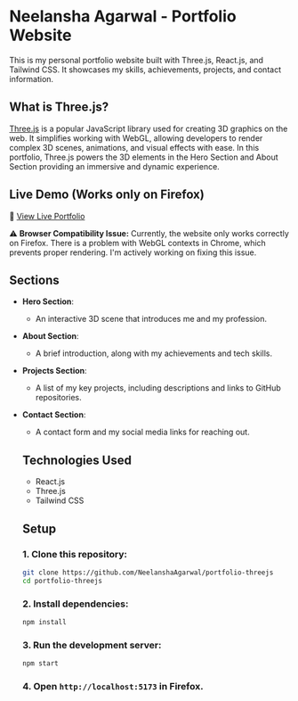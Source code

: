 # Neelansha Agarwal - Portfolio Website

This is my personal portfolio website built with Three.js, React.js, and Tailwind CSS. It showcases my skills, achievements, projects, and contact information.


## What is Three.js?

[Three.js](https://threejs.org/) is a popular JavaScript library used for creating 3D graphics on the web. It simplifies working with WebGL, allowing developers to render complex 3D scenes, animations, and visual effects with ease. In this portfolio, Three.js powers the 3D elements in the Hero Section and About Section providing an immersive and dynamic experience.

## Live Demo (Works only on Firefox)

🚀 [View Live Portfolio](https://neelansha-portfolio.onrender.com)

⚠ **Browser Compatibility Issue:** Currently, the website only works correctly on Firefox. There is a problem with WebGL contexts in Chrome, which prevents proper rendering. I'm actively working on fixing this issue.

## Sections

- **Hero Section**:
  - An interactive 3D scene that introduces me and my profession.
- **About Section**:
  - A brief introduction, along with my achievements and tech skills.
- **Projects Section**:
  - A list of my key projects, including descriptions and links to GitHub repositories.
- **Contact Section**:
  - A contact form and my social media links for reaching out.

  ## Technologies Used

  - React.js
  - Three.js
  - Tailwind CSS

  ## Setup

  ### 1. Clone this repository:

  ```bash
  git clone https://github.com/NeelanshaAgarwal/portfolio-threejs
  cd portfolio-threejs
  ```

  ### 2. Install dependencies:

  ```bash
  npm install
  ```

  ### 3. Run the development server:

  ```bash
  npm start
  ```

  ### 4. Open `http://localhost:5173` in Firefox.
